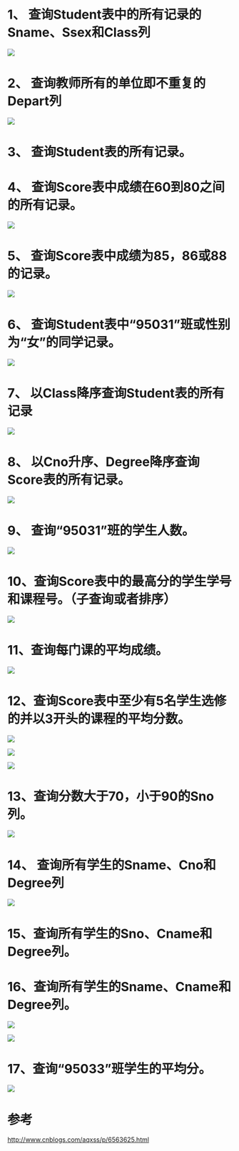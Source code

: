 # 1、 查询Student表中的所有记录的Sname、Ssex和Class列

![](./mysql_select/imgs/01.png)

# 2、 查询教师所有的单位即不重复的Depart列
![](./mysql_select/imgs/02.png)

# 3、 查询Student表的所有记录。

# 4、 查询Score表中成绩在60到80之间的所有记录。
![](./mysql_select/imgs/04.png)


# 5、 查询Score表中成绩为85，86或88的记录。
![](./mysql_select/imgs/05.png)


# 6、 查询Student表中“95031”班或性别为“女”的同学记录。
![](./mysql_select/imgs/06.png)

# 7、 以Class降序查询Student表的所有记录
![](./mysql_select/imgs/07.png)

# 8、 以Cno升序、Degree降序查询Score表的所有记录。
![](./mysql_select/imgs/08.png)

# 9、 查询“95031”班的学生人数。
![](./mysql_select/imgs/09.png)

# 10、查询Score表中的最高分的学生学号和课程号。（子查询或者排序）
![](./mysql_select/imgs/10.png)

# 11、查询每门课的平均成绩。
![](./mysql_select/imgs/11.png)

# 12、查询Score表中至少有5名学生选修的并以3开头的课程的平均分数。

![](./mysql_select/imgs/12.png)

![](./mysql_select/imgs/12_2.png)

![](./mysql_select/imgs/12_3.png)

# 13、查询分数大于70，小于90的Sno列。
![](./mysql_select/imgs/13.png)

# 14、 查询所有学生的Sname、Cno和Degree列
![](./mysql_select/imgs/14.png)

# 15、查询所有学生的Sno、Cname和Degree列。

# 16、查询所有学生的Sname、Cname和Degree列。
![](./mysql_select/imgs/16.png)

![](./mysql_select/imgs/16_2.png)

# 17、查询“95033”班学生的平均分。
![](./mysql_select/imgs/17.png)


# 参考
http://www.cnblogs.com/aqxss/p/6563625.html